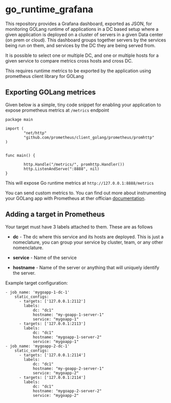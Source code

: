 # go_runtime_grafana

This repository provides a Grafana dashboard, exported as JSON, for monitoring GOLang runtime of applications in a DC based
setup where a given application is deployed on a cluster of servers in a given Data center (on prem or cloud). This dashboard
groups together servers by the services being run on them, and services by the DC they are being served from.

It is possible to select one or multiple DC, and one or multiple hosts for a given service to compare metrics cross hosts and
cross DC.

This requires runtime metrics to be exported by the application using prometheus client library for GOLang

## Exporting GOLang metrices

Given below is a simple, tiny code snippet for enabling your application to expose prometheus metrics at ```/metrics```
endpoint

```
package main

import (
        "net/http"
        "github.com/prometheus/client_golang/prometheus/promhttp"
)


func main() {

        http.Handle("/metrics/", promhttp.Handler())
        http.ListenAndServe(":8888", nil)
}

```

This will expose Go runtime metrics at ```http://127.0.0.1:8888/metrics```

You can send custom metrics to. You can find out more about instrumenting your GOLang app with Prometheus at ther
offician <a href="https://prometheus.io/docs/guides/go-application/" target="_blank">documentation</a>.

## Adding a target in Prometheus 

Your target must have 3 labels attached to them. These are as follows

- **dc** - The dc where this service and its hosts are deployed. This is just a nomeclature, you can group your service
           by cluster, team, or any other nomenclature.

- **service** - Name of the service

- **hostname** - Name of the server or anything that will uniquely identify the server.

Example target configuration:

```
- job_name: 'mygoapp-1-dc-1'
    static_configs:
      - targets: ['127.0.0.1:2112']
        labels:
            dc: "dc1"
            hostname: "my-goapp-1-server-1"
            service: "mygoapp-1"
      - targets: ['127.0.0.1:2113']
        labels:
            dc: "dc1"
            hostname: "mygoapp-1-server-2"
            service: "mygoapp-1"
- job_name: 'mygoapp-2-dc-1'
    static_configs:
      - targets: ['127.0.0.1:2114']
        labels:
            dc: "dc1"
            hostname: "my-goapp-2-server-1"
            service: "mygoapp-2"
      - targets: ['127.0.0.1:2114']
        labels:
            dc: "dc1"
            hostname: "mygoapp-2-server-2"
            service: "mygoapp-2"
 
```




